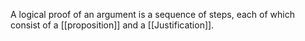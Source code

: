 A logical proof of an argument is a sequence of steps, each of which consist of a [[proposition]] and a [[Justification]]. 